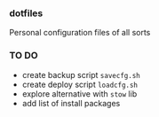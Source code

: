 ### dotfiles
Personal configuration files of all sorts

### TO DO
* create backup script `savecfg.sh`
* create deploy script `loadcfg.sh`
* explore alternative with `stow` lib
* add list of install packages
